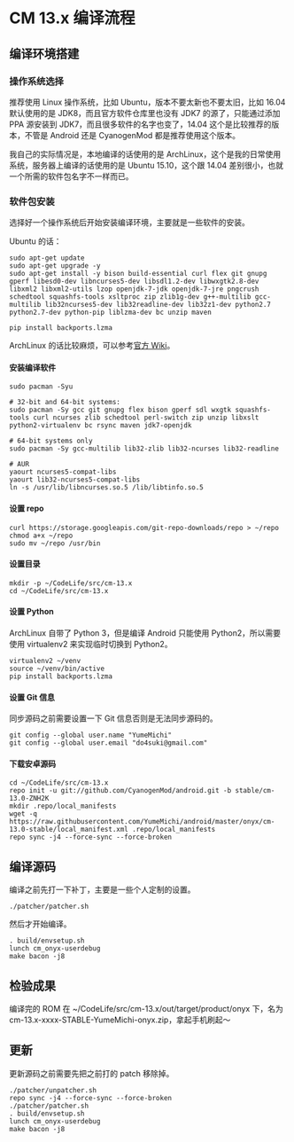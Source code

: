 # CM 13.x 编译流程

## 编译环境搭建

### 操作系统选择
推荐使用 Linux 操作系统，比如 Ubuntu，版本不要太新也不要太旧，比如 16.04 默认使用的是 JDK8，而且官方软件仓库里也没有 JDK7 的源了，只能通过添加 PPA 源安装到 JDK7，而且很多软件的名字也变了，14.04 这个是比较推荐的版本，不管是 Android 还是 CyanogenMod 都是推荐使用这个版本。

我自己的实际情况是，本地编译的话使用的是 ArchLinux，这个是我的日常使用系统，服务器上编译的话使用的是 Ubuntu 15.10，这个跟 14.04 差别很小，也就一个所需的软件包名字不一样而已。

### 软件包安装
选择好一个操作系统后开始安装编译环境，主要就是一些软件的安装。

Ubuntu 的话：
```
sudo apt-get update
sudo apt-get upgrade -y
sudo apt-get install -y bison build-essential curl flex git gnupg gperf libesd0-dev libncurses5-dev libsdl1.2-dev libwxgtk2.8-dev libxml2 libxml2-utils lzop openjdk-7-jdk openjdk-7-jre pngcrush schedtool squashfs-tools xsltproc zip zlib1g-dev g++-multilib gcc-multilib lib32ncurses5-dev lib32readline-dev lib32z1-dev python2.7 python2.7-dev python-pip liblzma-dev bc unzip maven

pip install backports.lzma
```

ArchLinux 的话比较麻烦，可以参考[官方 Wiki](https://wiki.archlinux.org/index.php/android)。
#### 安装编译软件
```
sudo pacman -Syu

# 32-bit and 64-bit systems:
sudo pacman -Sy gcc git gnupg flex bison gperf sdl wxgtk squashfs-tools curl ncurses zlib schedtool perl-switch zip unzip libxslt python2-virtualenv bc rsync maven jdk7-openjdk

# 64-bit systems only
sudo pacman -Sy gcc-multilib lib32-zlib lib32-ncurses lib32-readline

# AUR
yaourt ncurses5-compat-libs
yaourt lib32-ncurses5-compat-libs
ln -s /usr/lib/libncurses.so.5 /lib/libtinfo.so.5
```

#### 设置 repo
```
curl https://storage.googleapis.com/git-repo-downloads/repo > ~/repo
chmod a+x ~/repo
sudo mv ~/repo /usr/bin
```

#### 设置目录
```
mkdir -p ~/CodeLife/src/cm-13.x
cd ~/CodeLife/src/cm-13.x
```

#### 设置 Python
ArchLinux 自带了 Python 3，但是编译 Android 只能使用 Python2，所以需要使用 virtualenv2 来实现临时切换到 Python2。
```
virtualenv2 ~/venv
source ~/venv/bin/active
pip install backports.lzma
```

#### 设置 Git 信息
同步源码之前需要设置一下 Git 信息否则是无法同步源码的。
```
git config --global user.name "YumeMichi"
git config --global user.email "do4suki@gmail.com"
```

#### 下载安卓源码
```
cd ~/CodeLife/src/cm-13.x
repo init -u git://github.com/CyanogenMod/android.git -b stable/cm-13.0-ZNH2K
mkdir .repo/local_manifests
wget -q https://raw.githubusercontent.com/YumeMichi/android/master/onyx/cm-13.0-stable/local_manifest.xml .repo/local_manifests
repo sync -j4 --force-sync --force-broken
```

## 编译源码
编译之前先打一下补丁，主要是一些个人定制的设置。
```
./patcher/patcher.sh
```
然后才开始编译。
```
. build/envsetup.sh
lunch cm_onyx-userdebug
make bacon -j8
```

## 检验成果
编译完的 ROM 在 ~/CodeLife/src/cm-13.x/out/target/product/onyx 下，名为 cm-13.x-xxxx-STABLE-YumeMichi-onyx.zip，拿起手机刷起～

## 更新
更新源码之前需要先把之前打的 patch 移除掉。
```
./patcher/unpatcher.sh
repo sync -j4 --force-sync --force-broken
./patcher/patcher.sh
. build/envsetup.sh
lunch cm_onyx-userdebug
make bacon -j8
```
